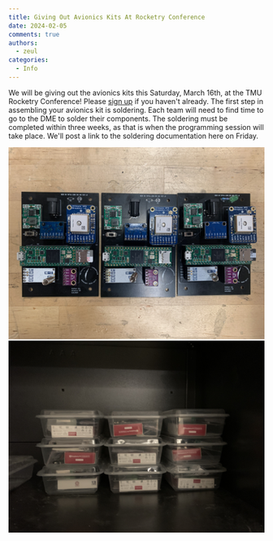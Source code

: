 ```yaml
---
title: Giving Out Avionics Kits At Rocketry Conference 
date: 2024-02-05
comments: true
authors:
  - zeul
categories:
  - Info
---
```


We will be giving out the avionics kits this Saturday, March 16th, at the TMU Rocketry Conference! Please [sign up] if you haven't already. The first step in assembling your avionics kit is soldering. Each team will need to find time to go to the DME to solder their components. The soldering must be completed within three weeks, as that is when the programming session will take place. We'll post a link to the soldering documentation here on Friday.

![alt text](avionics.jpg)
![alt text](kits.jpg)

[sign up]: https://www.eventbrite.com/e/toronto-metropolitan-university-rocketry-conference-2024-tickets-850191173687?aff=oddtdtcreator

